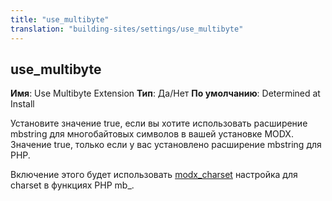 ```yaml
---
title: "use_multibyte"
translation: "building-sites/settings/use_multibyte"
---
```


## use\_multibyte

**Имя**: Use Multibyte Extension
**Тип**: Да/Нет
**По умолчанию**: Determined at Install

Установите значение true, если вы хотите использовать расширение mbstring для многобайтовых символов в вашей установке MODX. Значение true, только если у вас установлено расширение mbstring для PHP.

Включение этого будет использовать [modx\_charset](building-sites/settings/modx_charset "modx_charset") настройка для charset в функциях PHP mb\_.
